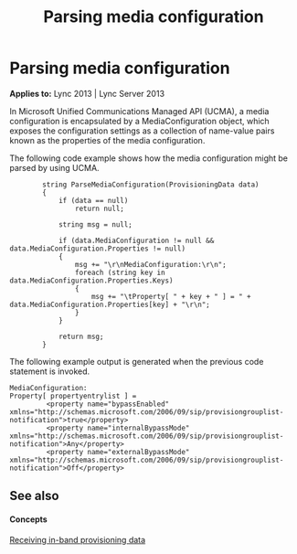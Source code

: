 ﻿---
title: Parsing media configuration
TOCTitle: Parsing media configuration
ms:assetid: f96e1271-9004-4db7-819a-09614abc0c7c
ms:mtpsurl: https://msdn.microsoft.com/en-us/library/Dn454675(v=office.15)
ms:contentKeyID: 57093272
ms.date: 07/24/2014
mtps_version: v=office.15
---

# Parsing media configuration


**Applies to:** Lync 2013 | Lync Server 2013

In Microsoft Unified Communications Managed API (UCMA), a media configuration is encapsulated by a MediaConfiguration object, which exposes the configuration settings as a collection of name-value pairs known as the properties of the media configuration.

The following code example shows how the media configuration might be parsed by using UCMA.

``` 
        string ParseMediaConfiguration(ProvisioningData data)
        {
            if (data == null)
                return null;

            string msg = null;

            if (data.MediaConfiguration != null && data.MediaConfiguration.Properties != null)
            {
                msg += "\r\nMediaConfiguration:\r\n";
                foreach (string key in data.MediaConfiguration.Properties.Keys)
                {
                    msg += "\tProperty[ " + key + " ] = " + data.MediaConfiguration.Properties[key] + "\r\n";
                }
            }

            return msg;
        }
```

The following example output is generated when the previous code statement is invoked.

    MediaConfiguration:
    Property[ propertyentrylist ] = 
             <property name="bypassEnabled" xmlns="http://schemas.microsoft.com/2006/09/sip/provisiongrouplist-notification">true</property>
             <property name="internalBypassMode" xmlns="http://schemas.microsoft.com/2006/09/sip/provisiongrouplist-notification">Any</property>
             <property name="externalBypassMode" xmlns="http://schemas.microsoft.com/2006/09/sip/provisiongrouplist-notification">Off</property>

## See also

#### Concepts

[Receiving in-band provisioning data](receiving-in-band-provisioning-data.md)

